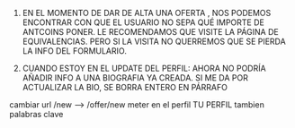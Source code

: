 1. EN EL MOMENTO DE DAR DE ALTA UNA OFERTA , NOS PODEMOS ENCONTRAR CON QUE EL USUARIO NO SEPA QUÉ IMPORTE DE 
ANTCOINS PONER. LE RECOMENDAMOS QUE VISITE LA PÁGINA DE EQUIVALENCIAS. PERO SI LA VISITA NO QUERREMOS QUE SE PIERDA LA INFO DEL FORMULARIO. 

2. CUANDO ESTOY EN EL UPDATE DEL PERFIL: AHORA NO PODRÍA AÑADIR INFO A UNA BIOGRAFIA YA CREADA. SI ME DA POR ACTUALIZAR LA BIO, SE BORRA ENTERO EN PÁRRAFO

cambiar url /new --> /offer/new
meter en el perfil TU PERFIL tambien palabras clave
